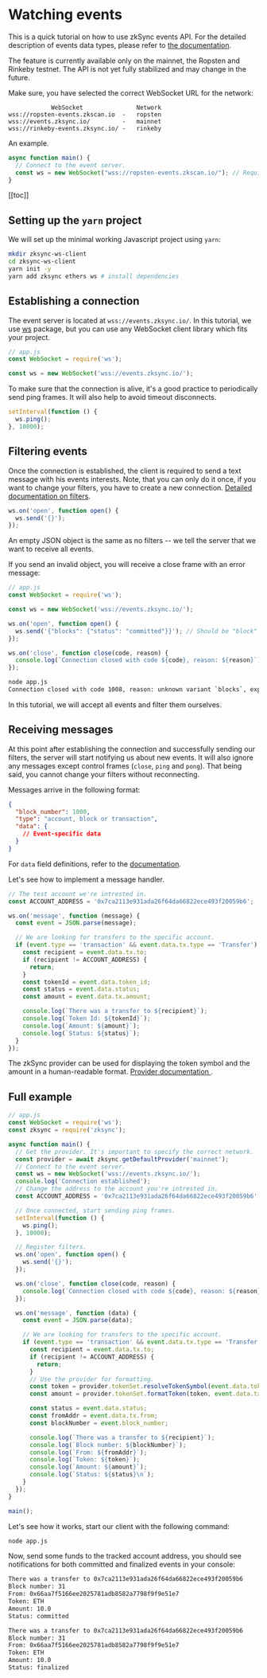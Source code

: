 # Watching events

This is a quick tutorial on how to use zkSync events API. For the detailed description of events data types, please
refer to [the documentation](../api/events.md).

The feature is currently available only on the mainnet, the Ropsten and Rinkeby testnet. The API is not yet fully
stabilized and may change in the future.

Make sure, you have selected the correct WebSocket URL for the network:

```shell
            WebSocket               Network
wss://ropsten-events.zkscan.io  -   ropsten
wss://events.zksync.io/         -   mainnet
wss://rinkeby-events.zksync.io/ -   rinkeby
```

An example.

```javascript
async function main() {
  // Connect to the event server.
  const ws = new WebSocket("wss://ropsten-events.zkscan.io/"); // Required
}
```

[[toc]]

## Setting up the `yarn` project

We will set up the minimal working Javascript project using `yarn`:

```sh
mkdir zksync-ws-client
cd zksync-ws-client
yarn init -y
yarn add zksync ethers ws # install dependencies
```

## Establishing a connection

The event server is located at `wss://events.zksync.io/`. In this tutorial, we use
[ws](https://www.npmjs.com/package/ws) package, but you can use any WebSocket client library which fits your project.

```javascript
// app.js
const WebSocket = require('ws');

const ws = new WebSocket('wss://events.zksync.io/');
```

To make sure that the connection is alive, it's a good practice to periodically send ping frames. It will also help to
avoid timeout disconnects.

```javascript
setInterval(function () {
  ws.ping();
}, 10000);
```

## Filtering events

Once the connection is established, the client is required to send a text message with his events interests. Note, that
you can only do it once, if you want to change your filters, you have to create a new connection.
[Detailed documentation on filters](../api/events.md#Filters).

```javascript
ws.on('open', function open() {
  ws.send('{}');
});
```

An empty JSON object is the same as no filters -- we tell the server that we want to receive all events.

If you send an invalid object, you will receive a close frame with an error message:

```javascript
// app.js
const WebSocket = require('ws');

const ws = new WebSocket('wss://events.zksync.io/');

ws.on('open', function open() {
  ws.send('{"blocks": {"status": "committed"}}'); // Should be "block"
});

ws.on('close', function close(code, reason) {
  console.log(`Connection closed with code ${code}, reason: ${reason}`);
});
```

```sh
node app.js
Connection closed with code 1008, reason: unknown variant `blocks`, expected one of `account`, `block`, `transaction` at line 1 column 9
```

In this tutorial, we will accept all events and filter them ourselves.

## Receiving messages

At this point after establishing the connection and successfully sending our filters, the server will start notifying us
about new events. It will also ignore any messages except control frames (`close`, `ping` and `pong`). That being said,
you cannot change your filters without reconnecting.

Messages arrive in the following format:

```json
{
  "block_number": 1000,
  "type": "account, block or transaction",
  "data": {
    // Event-specific data
  }
}
```

For `data` field definitions, refer to the [documentation](../api/events.md#Events).

Let's see how to implement a message handler.

```typescript
// The test account we're intrested in.
const ACCOUNT_ADDRESS = '0x7ca2113e931ada26f64da66822ece493f20059b6';

ws.on('message', function (message) {
  const event = JSON.parse(message);

  // We are looking for transfers to the specific account.
  if (event.type == 'transaction' && event.data.tx.type == 'Transfer') {
    const recipient = event.data.tx.to;
    if (recipient != ACCOUNT_ADDRESS) {
      return;
    }
    const tokenId = event.data.token_id;
    const status = event.data.status;
    const amount = event.data.tx.amount;

    console.log(`There was a transfer to ${recipient}`);
    console.log(`Token Id: ${tokenId}`);
    console.log(`Amount: ${amount}`);
    console.log(`Status: ${status}`);
  }
});
```

The zkSync provider can be used for displaying the token symbol and the amount in a human-readable format.
[Provider documentation ](../api/sdk/js/providers.md).

## Full example

```typescript
// app.js
const WebSocket = require('ws');
const zksync = require('zksync');

async function main() {
  // Get the provider. It's important to specify the correct network.
  const provider = await zksync.getDefaultProvider('mainnet');
  // Connect to the event server.
  const ws = new WebSocket('wss://events.zksync.io/');
  console.log('Connection established');
  // Change the address to the account you're intrested in.
  const ACCOUNT_ADDRESS = '0x7ca2113e931ada26f64da66822ece493f20059b6';

  // Once connected, start sending ping frames.
  setInterval(function () {
    ws.ping();
  }, 10000);

  // Register filters.
  ws.on('open', function open() {
    ws.send('{}');
  });

  ws.on('close', function close(code, reason) {
    console.log(`Connection closed with code ${code}, reason: ${reason}`);
  });

  ws.on('message', function (data) {
    const event = JSON.parse(data);

    // We are looking for transfers to the specific account.
    if (event.type == 'transaction' && event.data.tx.type == 'Transfer') {
      const recipient = event.data.tx.to;
      if (recipient != ACCOUNT_ADDRESS) {
        return;
      }
      // Use the provider for formatting.
      const token = provider.tokenSet.resolveTokenSymbol(event.data.token_id);
      const amount = provider.tokenSet.formatToken(token, event.data.tx.amount);

      const status = event.data.status;
      const fromAddr = event.data.tx.from;
      const blockNumber = event.block_number;

      console.log(`There was a transfer to ${recipient}`);
      console.log(`Block number: ${blockNumber}`);
      console.log(`From: ${fromAddr}`);
      console.log(`Token: ${token}`);
      console.log(`Amount: ${amount}`);
      console.log(`Status: ${status}\n`);
    }
  });
}

main();
```

Let's see how it works, start our client with the following command:

```sh
node app.js
```

Now, send some funds to the tracked account address, you should see notifications for both committed and finalized
events in your console:

```sh
There was a transfer to 0x7ca2113e931ada26f64da66822ece493f20059b6
Block number: 31
From: 0x66aa7f5166ee2025781adb8582a7798f9f9e51e7
Token: ETH
Amount: 10.0
Status: committed

There was a transfer to 0x7ca2113e931ada26f64da66822ece493f20059b6
Block number: 31
From: 0x66aa7f5166ee2025781adb8582a7798f9f9e51e7
Token: ETH
Amount: 10.0
Status: finalized
```

